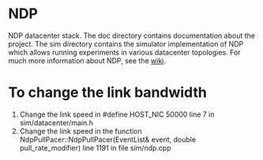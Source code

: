 # NDP
NDP datacenter stack.
The doc directory contains documentation about the project.
The sim directory contains the simulator implementation of NDP which allows running experiments in various datacenter topologies. For much more information about NDP, see the [wiki](https://github.com/nets-cs-pub-ro/NDP/wiki).

# To change the link bandwidth
1. Change the link speed in #define HOST_NIC 50000 line 7 in sim/datacenter/main.h
2. Change the link speed in the function NdpPullPacer::NdpPullPacer(EventList& event, double pull_rate_modifier) line 1191 in file sim/ndp.cpp
